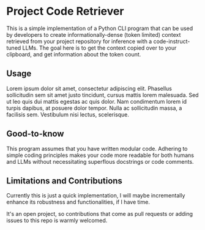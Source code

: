 # Project Code Retriever

This is a simple implementation of a Python CLI program that can be used by developers to create informationally-dense (token limited) context retrieved from your project repository for inference with a code-instruct-tuned LLMs.
The goal here is to get the context copied over to your clipboard, and get information about the token count.

## Usage
Lorem ipsum dolor sit amet, consectetur adipiscing elit. Phasellus sollicitudin sem sit amet justo tincidunt, cursus mattis lorem malesuada. Sed ut leo quis dui mattis egestas ac quis dolor. Nam condimentum lorem id turpis dapibus, at posuere dolor tempor. Nulla ac sollicitudin massa, a facilisis sem. Vestibulum nisi lectus, scelerisque.

## Good-to-know
This program assumes that you have written modular code. Adhering to simple coding principles makes your code more readable for both humans and LLMs without necessitating superflous docstrings or code comments.

## Limitations and Contributions
Currently this is just a quick implementation, I will maybe incrementally enhance its robustness and functionalities, if I have time.

It's an open project, so contributions that come as pull requests or adding issues to this repo is warmly welcomed.
